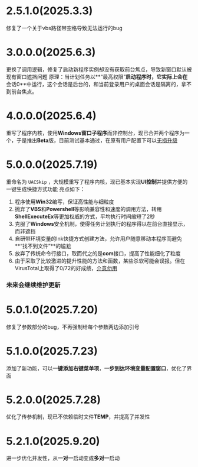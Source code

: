 # 2.5.1.0(2025.3.3)
修复了一个关于vbs路径带空格导致无法运行的bug
# 3.0.0.0(2025.6.3)
更换了调用逻辑，修复了启动新程序实例却没有获取前台焦点，导致新窗口默认被现有窗口遮挡问题
原理：当计划任务以**“最高权限”**启动程序时，它实际上会在**会话0**中运行，这个会话是后台的，和当前登录用户的桌面会话是隔离的，拿不到前台焦点。

# 4.0.0.0(2025.6.4)
重写了程序内核，使用**Windows窗口子程序**而非控制台，现已合并两个程序为一个，于是推出**Beta**版，目前测试基本通过，在原有用户配置下可以<u>无损升级</u>

# 5.0.0.0(2025.7.19)
重命名为 `UACSkip` ，大规模重写了程序内核，现已基本实现**UI控制**并提供方便的一键生成快捷方式功能
亮点如下：

1. 程序使用**Win32**编写，保证高性能与细粒度
2. 抛弃了**VBS**和**Powershell**等影响兼容性和速度的调用方法，转用**ShellExecuteEx**等更加权威的方式，平均执行时间缩短了2秒
3. 克服了**Windows**安全机制，使得任务计划执行的程序得以在前台直接显示，而非遮挡
4. 自研带环境变量的lnk快捷方式创建方法，允许用户随意移动本程序而避免**“找不到文件”**的尴尬
5. 放弃了传统命令行接口，取而代之的是**com**接口，提高了性能细化了粒度
6. 由于采取了比较激进的提升性能的方法和函数，某些杀软可能会误报。但在VirusTotal上取得了0/72的好成绩，<u>介意勿用</u>

### 未来会继续维护更新

# 5.0.1.0(2025.7.20)

修复了参数部分的bug，不再强制给每个参数两边添加引号
# 5.1.0.0(2025.7.23)
添加了新功能，可以**一键添加右键菜单项**，**一步到达环境变量配置窗口**，优化了界面
# 5.2.0.0(2025.7.28)
优化了传参机制，现已不依赖临时文件**TEMP**，并提高了并发性

# 5.2.1.0(2025.9.20)


进一步优化并发性，从**一对一**启动变成**多对一**启动
